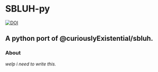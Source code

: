# SBLUH-py
[![DOI](https://zenodo.org/badge/doi/10.5281/zenodo.19075.svg)](http://dx.doi.org/10.5281/zenodo.19075)
## A python port of @curiouslyExistential/sbluh.
### About
*welp i need to write this.*
